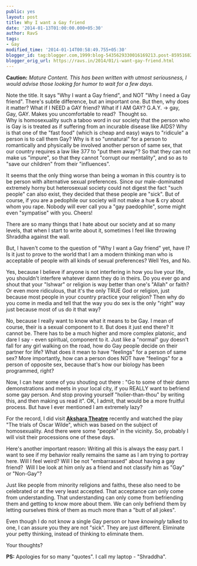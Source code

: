 ```yaml
---
public: yes
layout: post
title: Why I want a Gay friend
date: '2014-01-13T01:00:00.000+05:30'
author: RavS
tags:
- Gay
modified_time: '2014-01-14T00:58:49.755+05:30'
blogger_id: tag:blogger.com,1999:blog-5435629330016169213.post-8595168232757901369
blogger_orig_url: https://ravs.in/2014/01/i-want-gay-friend.html
---
```


**Caution:** _Mature Content._ _This has been written with utmost seriousness, I would advise those looking for humor to wait for a few days._ 

Note the title. It says "Why I want a Gay friend", and NOT "Why I need a Gay friend". There's subtle difference, but an important one. But then, why does it matter? What if I NEED a GAY friend? What if I AM GAY? G.A.Y. -> gay, Gay, GAY. Makes you uncomfortable to read?  Thought so.  
Why is homosexuality such a taboo word in our society that the person who is Gay is is treated as if suffering from an incurable disease like AIDS? Why is that one of the "fast food" (which is cheap and easy) ways to "ridicule" a person is to call them Gay? Why is it so "unnatural" for a person to romantically and physically be involved another person of same sex, that our country requires a law like 377 to "put them away"? So that they can not make us "impure", so that they cannot "corrupt our mentality", and so as to "save our children" from their "influences". 

It seems that the only thing worse than being a woman in this country is to be person with alternative sexual preferences. Since our male-dominated extremely horny but heterosexual society could not digest the fact "such people" can also exist, they decided that these people are "sick". But of course, if you are a pedophile our society will not make a hue & cry about whom you rape. Nobody will ever call you a "gay paedophile", some might even "sympatise" with you. Cheers!

There are so many things that I hate about our society and at so many levels, that when I start to write about it, sometimes I feel like throwing Shraddha against the wall.

But, I haven't come to the question of "Why I want a Gay friend" yet, have I? Is it just to prove to the world that I am a modern thinking man who is acceptable of people with all kinds of sexual preferences? Well Yes, and No.

Yes, because I believe if anyone is not interfering in how you live your life, you shouldn't interfere whatever damn they do in theirs. Do you ever go and shout that your "Ishwar" or religion is way better than one's "Allah" or faith? Or even more ridiculous, that it's the only TRUE God or religion, just because most people in your country practice your religion? Then why do you come in media and tell that the way you do sex is the only "right" way just because most of us do it that way?

No, because I really want to know what it means to be Gay. I mean of course, their is a sexual component to it. But does it just end there? It cannot be. There has to be a much higher and more complex platonic, and dare I say - even spiritual, component to it. Just like a "normal" guy doesn't fall for any girl walking on the road, how do Gay people decide on their partner for life? What does it mean to have "feelings" for a person of same sex? More importantly, how can a person does NOT have "feelings" for a person of opposite sex, because that's how our biology has been programmed, right?

Now, I can hear some of you shouting out there : "Go to some of their damn demonstrations and meets in your local city, if you REALLY want to befriend some gay person. And stop proving yourself "holier-than-thou" by writing this, and then making us read it". OK, I admit, that would be a more fruitful process. But have I ever mentioned I am extremely lazy? 

For the record, I did visit **[Akshara Theatre](http://www.aksharatheatre.com/)** recently and watched the play "The trials of Oscar Wilde", which was based on the subject of homosexuality. And there were some "people" in the vicinity. So, probably I will visit their processions one of these days.

Here's another important reason: Writing all this is always the easy part. I want to see if my behavior really remains the same as I am trying to portray here. Will I feel weird? Will I be not "embarrassed" about having a gay friend?  Will I be look at him only as a friend and not classify him as "Gay" or "Non-Gay"?

Just like people from minority religions and faiths, these also need to be celebrated or at the very least accepted. That acceptance can only come from understanding. That understanding can only come from befriending them and getting to know more about them. We can only befriend them by letting ourselves think of them as much more than a "butt of all jokes".  

Even though I do not know a single Gay person or have _knowingly_ talked to one, I can assure you they are not "sick". They are just different. Eliminate your petty thinking, instead of thinking to eliminate them.  

Your thoughts?


**PS:** Apologies for so many "quotes". I call my laptop - "Shraddha".
